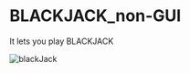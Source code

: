 # BLACKJACK_non-GUI
It lets you play BLACKJACK

![blackJack](https://user-images.githubusercontent.com/97843847/159106638-7a261862-13be-43e5-9683-23437e96984b.jpg)
